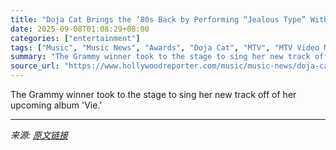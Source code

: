 ```yaml
---
title: "Doja Cat Brings the ’80s Back by Performing “Jealous Type” With Kenny G at 2025 MTV VMAs"
date: 2025-09-08T01:08:29+08:00
categories: ["entertainment"]
tags: ["Music", "Music News", "Awards", "Doja Cat", "MTV", "MTV Video Music Awards", "music", "VMAs", "VMAs 2025"]
summary: "The Grammy winner took to the stage to sing her new track off of her upcoming album 'Vie.'"
source_url: "https://www.hollywoodreporter.com/music/music-news/doja-cat-performance-2025-mtv-vmas-watch-1236364340/"
---
```


The Grammy winner took to the stage to sing her new track off of her upcoming album 'Vie.'

---

*来源: [原文链接](https://www.hollywoodreporter.com/music/music-news/doja-cat-performance-2025-mtv-vmas-watch-1236364340/)*
